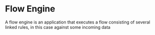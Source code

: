 # Flow Engine

A flow engine is an application that executes a flow consisting of several linked rules, in this case against some incoming data
